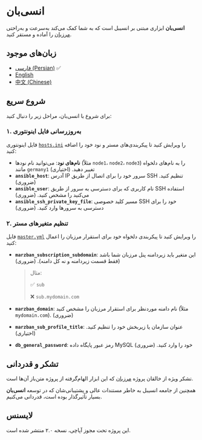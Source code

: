# انسی‌بان

**انسی‌بان** ابزاری مبتنی بر انسیبل است که به شما کمک می‌کند به‌سرعت و به‌راحتی [مرزبان](https://github.com/Gozargah/Marzban) را آماده و مستقر کنید.

## زبان‌های موجود

- [فارسی (Persian)](README.fa.md) ✅
- [English](README.md)
- [中文 (Chinese)](README.ch.md)

## شروع سریع

برای شروع با انسی‌بان، مراحل زیر را دنبال کنید:

### ۱. به‌روزرسانی فایل اینونتوری

فایل اینونتوری [`hosts.ini`](inventory/hosts.ini) را ویرایش کنید تا پیکربندی‌های مستر و نود خود را اضافه کنید:

- **نام‌های نود**: می‌توانید نام نودها (مثلاً `node1`، `node2`، `node3`) را به نام‌های دلخواه مانند `germany1` تغییر دهید. (اختیاری)
- **`ansible_host`**: آدرس IP سرور خود را برای اتصال از طریق SSH تنظیم کنید. (ضروری)
- **`ansible_user`**: نام کاربری که برای دسترسی به سرور از طریق SSH استفاده می‌کنید را مشخص کنید. (ضروری)
- **`ansible_ssh_private_key_file`**: مسیر کلید خصوصی SSH خود را برای دسترسی به سرورها وارد کنید. (ضروری)

### ۲. تنظیم متغیرهای مستر

فایل [`master.yml`](group_vars/master.yml) را ویرایش کنید تا پیکربندی دلخواه خود برای استقرار مرزبان را اعمال کنید:

- **`marzban_subscription_subdomain`**: این متغیر باید زیردامنه پنل مرزبان شما باشد (فقط قسمت زیردامنه و نه کل دامنه). (ضروری)

    > مثال:
    >
    > ✅ `sub`
    >
    > ❌ `sub.mydomain.com`

- **`marzban_domain`**: نام دامنه موردنظر برای استقرار مرزبان را مشخص کنید (مثلاً `mydomain.com`). (ضروری)
- **`marzban_sub_profile_title`**: عنوان سازمان یا زیربخش خود را تنظیم کنید. (اختیاری)
- **`db_general_password`**: رمز عبور پایگاه داده MySQL خود را وارد کنید. (ضروری)

## تشکر و قدردانی

تشکر ویژه از خالقان پروژه [مرزبان](https://github.com/Gozargah/Marzban) که این ابزار الهام‌گرفته از پروژه متن‌باز آن‌ها است.

همچنین از جامعه انسیبل به خاطر مستندات عالی و پشتیبانی‌شان که در توسعه **انسی‌بان** بسیار تأثیرگذار بوده است، قدردانی می‌کنیم.

## لایسنس

این پروژه تحت مجوز آپاچی، نسخه ۲.۰ منتشر شده است.
